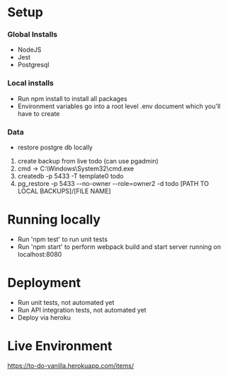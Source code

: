 # Setup

### Global Installs

* NodeJS
* Jest
* Postgresql

### Local installs
* Run npm install to install all packages
* Environment variables go into a root level .env document which you'll have to create

### Data
* restore postgre db locally
1) create backup from live todo (can use pgadmin)
2) cmd -> C:\Windows\System32\cmd.exe
3) createdb -p 5433 -T template0 todo 
4) pg_restore -p 5433 --no-owner --role=owner2 -d todo [PATH TO LOCAL BACKUPS]/[FILE NAME]

# Running locally
* Run 'npm test' to run unit tests
* Run 'npm start' to perform webpack build and start server running on localhost:8080

# Deployment
* Run unit tests, not automated yet
* Run API integration tests, not automated yet
* Deploy via heroku

# Live Environment
https://to-do-vanilla.herokuapp.com/items/
